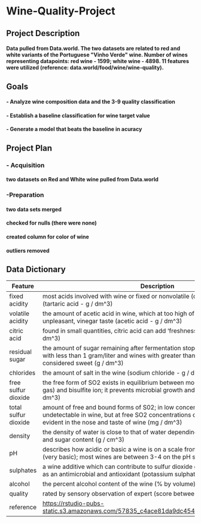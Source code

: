 # Wine-Quality-Project

## Project Description
#### Data pulled from Data.world. The two datasets are related to red and white variants of the Portuguese "Vinho Verde" wine. Number of wines representing datapoints: red wine - 1599; white wine - 4898. 11 features were utilized (reference: data.world/food/wine/wine-quality).

## Goals 
#### - Analyze wine composition data and the 3-9 quality classification
#### - Establish a baseline classification for wine target value
#### - Generate a model that beats the baseline in acuracy

## Project Plan
### - Acquisition
#### two datasets on Red and White wine pulled from Data.world
### -Preparation 
#### two data sets merged 
#### checked for nulls (there were none)
#### created column for color of wine
#### outliers removed


## Data Dictionary
| Feature | Description |
| ------ | ----|
| fixed acidity | most acids involved with wine or fixed or nonvolatile (do not evaporate readily) (tartaric acid - g / dm^3)   |
| volatile acidity | the amount of acetic acid in wine, which at too high of levels can lead to an unpleasant, vinegar taste (acetic acid - g / dm^3) |
| citric acid | found in small quantities, citric acid can add ‘freshness’ and flavor to wines (g / dm^3) |
 | residual sugar | the amount of sugar remaining after fermentation stops, it’s rare to find wines with less than 1 gram/liter and wines with greater than 45 grams/liter are considered sweet (g / dm^3) |
| chlorides | the amount of salt in the wine (sodium chloride - g / dm^3) |
| free sulfur dioxide | the free form of SO2 exists in equilibrium between molecular SO2 (as a dissolved gas) and bisulfite ion; it prevents microbial growth and the oxidation of wine (mg / dm^3) |
| total sulfur dioxide | amount of free and bound forms of S02; in low concentrations, SO2 is mostly undetectable in wine, but at free SO2 concentrations over 50 ppm, SO2 becomes evident in the nose and taste of wine (mg / dm^3) |
| density | the density of water is close to that of water depending on the percent alcohol and sugar content (g / cm^3) |
| pH | describes how acidic or basic a wine is on a scale from 0 (very acidic) to 14 (very basic); most wines are between 3-4 on the pH scale |
| sulphates | a wine additive which can contribute to sulfur dioxide gas (S02) levels, wich acts as an antimicrobial and antioxidant (potassium sulphate - g / dm3) |
| alcohol | the percent alcohol content of the wine (% by volume) |
| quality | rated by sensory observation of expert (score between 0 and 10) |
|reference | https://rstudio-pubs-static.s3.amazonaws.com/57835_c4ace81da9dc45438ad0c286bcbb4224.html |




